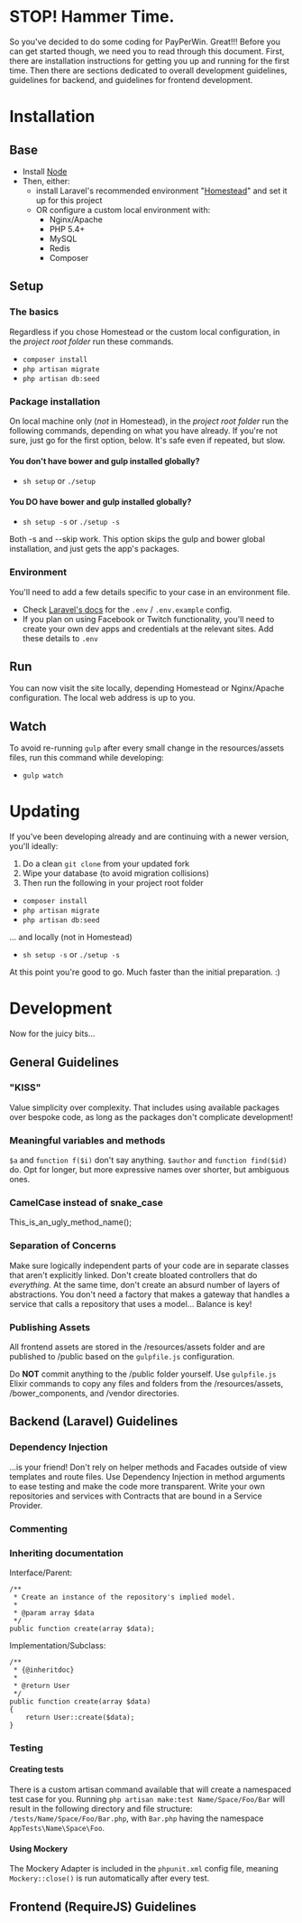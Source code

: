 # STOP! Hammer Time.

So you've decided to do some coding for PayPerWin. Great!!! Before you can get started though, we need you to read through this document. First, there are installation instructions for getting you up and running for the first time. Then there are sections dedicated to overall development guidelines, guidelines for backend, and guidelines for frontend development.

# Installation

## Base

- Install [Node](http://nodejs.org/download/)
- Then, either:
  - install Laravel's recommended environment "[Homestead](http://laravel.com/docs/5.0/homestead)" and set it up for this project
  - OR configure a custom local environment with:
    - Nginx/Apache
    - PHP 5.4+
    - MySQL
    - Redis
    - Composer

## Setup

### The basics

Regardless if you chose Homestead or the custom local configuration, in the *project root folder* run these commands.
- `composer install`
- `php artisan migrate`
- `php artisan db:seed`

### Package installation

On local machine only (*not* in Homestead), in the *project root folder* run the following commands, depending on what you have already. If you're not sure, just go for the first option, below. It's safe even if repeated, but slow.

#### You don't have **bower and gulp** installed globally?

- `sh setup` or `./setup`

#### You DO have **bower and gulp** installed globally?

- `sh setup -s` or `./setup -s`

 Both -s and --skip work. This option skips the gulp and bower global installation, and just gets the app's packages.

### Environment

You'll need to add a few details specific to your case in an environment file.
- Check [Laravel's docs](http://laravel.com/docs/5.0/configuration) for the `.env` / `.env.example` config.
- If you plan on using Facebook or Twitch functionality, you'll need to create your own dev apps and credentials at the relevant sites. Add these details to `.env`

## Run

You can now visit the site locally, depending Homestead or Nginx/Apache configuration. The local web address is up to you.

## Watch

To avoid re-running `gulp` after every small change in the resources/assets files, run this command while developing:
- `gulp watch`

# Updating

If you've been developing already and are continuing with a newer version, you'll ideally:
1. Do a clean `git clone` from your updated fork
2. Wipe your database (to avoid migration collisions)
3. Then run the following in your project root folder
  - `composer install`
  - `php artisan migrate`
  - `php artisan db:seed`

  ... and locally (not in Homestead)
  - `sh setup -s` or `./setup -s`

At this point you're good to go. Much faster than the initial preparation. :)

# Development

Now for the juicy bits...

## General Guidelines

### "KISS"

Value simplicity over complexity. That includes using available packages over bespoke code, as long as the packages don't complicate development!

### Meaningful variables and methods

`$a` and `function f($i)` don't say anything. `$author` and `function find($id)` do. Opt for longer, but more expressive names over shorter, but ambiguous ones.

### CamelCase instead of snake_case

This_is_an_ugly_method_name();

### Separation of Concerns

Make sure logically independent parts of your code are in separate classes that aren't explicitly linked. Don't create bloated controllers that do *everything.* At the same time, don't create an absurd number of layers of abstractions. You don't need a factory that makes a gateway that handles a service that calls a repository that uses a model... Balance is key!

### Publishing Assets

All frontend assets are stored in the /resources/assets folder and are published to /public based on the `gulpfile.js` configuration.

Do **NOT** commit anything to the /public folder yourself. Use `gulpfile.js` Elixir commands to copy any files and folders from the /resources/assets, /bower_components, and /vendor directories.

## Backend (Laravel) Guidelines

### Dependency Injection

...is your friend! Don't rely on helper methods and Facades outside of view templates and route files. Use Dependency Injection in method arguments to ease testing and make the code more transparent. Write your own repositories and services with Contracts that are bound in a Service Provider.

### Commenting

### Inheriting documentation

Interface/Parent:

```
/**
 * Create an instance of the repository's implied model.
 *
 * @param array $data
 */
public function create(array $data);
```

Implementation/Subclass:

```
/**
 * {@inheritdoc}
 *
 * @return User
 */
public function create(array $data)
{
	return User::create($data);
}
```

### Testing

#### Creating tests

There is a custom artisan command available that will create a namespaced test case for you. Running `php artisan make:test Name/Space/Foo/Bar` will result in the following directory and file structure: `/tests/Name/Space/Foo/Bar.php`, with `Bar.php` having the namespace `AppTests\Name\Space\Foo`.

#### Using Mockery

The Mockery Adapter is included in the `phpunit.xml` config file, meaning `Mockery::close()` is run automatically after every test.

## Frontend (RequireJS) Guidelines